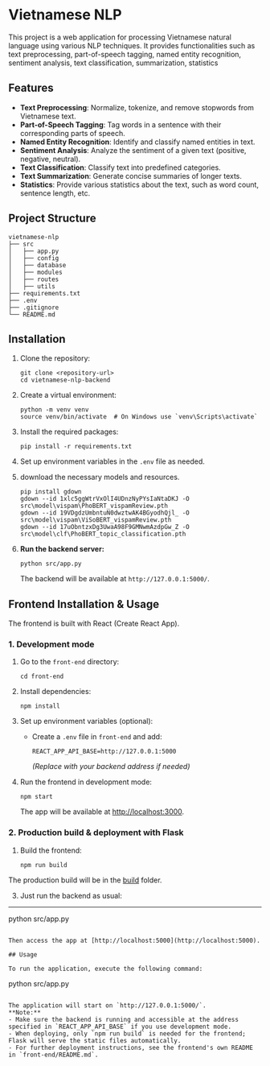 # Vietnamese NLP 

This project is a web application for processing Vietnamese natural language using various NLP techniques. It provides functionalities such as text preprocessing, part-of-speech tagging, named entity recognition, sentiment analysis, text classification, summarization, statistics

## Features

- **Text Preprocessing**: Normalize, tokenize, and remove stopwords from Vietnamese text.
- **Part-of-Speech Tagging**: Tag words in a sentence with their corresponding parts of speech.
- **Named Entity Recognition**: Identify and classify named entities in text.
- **Sentiment Analysis**: Analyze the sentiment of a given text (positive, negative, neutral).
- **Text Classification**: Classify text into predefined categories.
- **Text Summarization**: Generate concise summaries of longer texts.
- **Statistics**: Provide various statistics about the text, such as word count, sentence length, etc.

## Project Structure

```
vietnamese-nlp
├── src
│   ├── app.py
│   ├── config
│   ├── database
│   ├── modules
│   ├── routes
│   ├── utils
├── requirements.txt
├── .env
├── .gitignore
└── README.md
```

## Installation

1. Clone the repository:
   ```
   git clone <repository-url>
   cd vietnamese-nlp-backend
   ```

2. Create a virtual environment:
   ```
   python -m venv venv
   source venv/bin/activate  # On Windows use `venv\Scripts\activate`
   ```

3. Install the required packages:
   ```
   pip install -r requirements.txt
   ```

4. Set up environment variables in the `.env` file as needed.

5. download the necessary models and resources.
   ```
   pip install gdown
   gdown --id 1xlc5ggWtrVxOlI4UDnzNyPYsIaNtaDKJ -O src\model\vispam\PhoBERT_vispamReview.pth
   gdown --id 19VDgdzUmbntuN0dwztwAK4BGyodhQjl_ -O src\model\vispam\ViSoBERT_vispamReview.pth
   gdown --id 17uObntzxDg3UwaA98F9GMNwmAzdpGw_Z -O src\model\clf\PhoBERT_topic_classification.pth

   ```
6. **Run the backend server:**
   ```
   python src/app.py
   ```

   The backend will be available at `http://127.0.0.1:5000/`.

## Frontend Installation & Usage

The frontend is built with React (Create React App).

### 1. Development mode

1. Go to the `front-end` directory:
   ```
   cd front-end
   ```

2. Install dependencies:
   ```
   npm install
   ```

3. Set up environment variables (optional):
   - Create a `.env` file in `front-end` and add:
     ```
     REACT_APP_API_BASE=http://127.0.0.1:5000
     ```
     *(Replace with your backend address if needed)*

4. Run the frontend in development mode:
   ```
   npm start
   ```
   The app will be available at [http://localhost:3000](http://localhost:3000).

### 2. Production build & deployment with Flask

1. Build the frontend:
   ```
   npm run build
   ```
The production build will be in the [build](http://_vscodecontentref_/7) folder.


3. Just run the backend as usual:
---
python src/app.py
```

Then access the app at [http://localhost:5000](http://localhost:5000).

## Usage

To run the application, execute the following command:
```
python src/app.py
```

The application will start on `http://127.0.0.1:5000/`.
**Note:**  
- Make sure the backend is running and accessible at the address specified in `REACT_APP_API_BASE` if you use development mode.
- When deploying, only `npm run build` is needed for the frontend; Flask will serve the static files automatically.
- For further deployment instructions, see the frontend's own README in `front-end/README.md`.